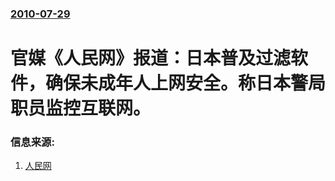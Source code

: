 ### [2010-07-29](/news/2010/07/29/index.md)

##### 
#  官媒《人民网》报道：日本普及过滤软件，确保未成年人上网安全。称日本警局职员监控互联网。




### 信息来源:

1. [人民网](http://news.qq.com/a/20100730/001839.htm)
